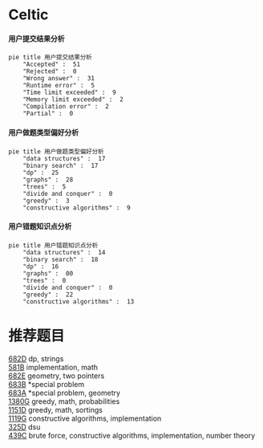 # Celtic

<!-- tabs:start -->



#### **用户提交结果分析**

```mermaid
pie title 用户提交结果分析
    "Accepted" :  51
    "Rejected" :  0
    "Wrong answer" :  31
    "Runtime error" :  5
    "Time limit exceeded" :  9
    "Memory limit exceeded" :  2
    "Compilation error" :  2
    "Partial" :  0
```

#### **用户做题类型偏好分析**

```mermaid
pie title 用户做题类型偏好分析
    "data structures" :  17
    "binary search" :  17
    "dp" :  25
    "graphs" :  28
    "trees" :  5
    "divide and conquer" :  0
    "greedy" :  3
    "constructive algorithms" :  9
```
#### **用户错题知识点分析**

```mermaid
pie title 用户错题知识点分析
    "data structures" :  14
    "binary search" :  18
    "dp" :  16
    "graphs" :  00
    "trees" :  0
    "divide and conquer" :  0
    "greedy" :  22
    "constructive algorithms" :  13
```



<!-- tabs:end -->
# 推荐题目
[682D](https://codeforces.com/contest/682/problem/D)		dp,
                        strings		  
[581B](https://codeforces.com/contest/581/problem/B)		implementation,
                        math		  
[682E](https://codeforces.com/contest/682/problem/E)		geometry,
                        two pointers		  
[683B](https://codeforces.com/contest/683/problem/B)		*special problem		  
[683A](https://codeforces.com/contest/683/problem/A)		*special problem,
                        geometry		  
[1380G](https://codeforces.com/contest/1380/problem/G)		greedy,
                        math,
                        probabilities		  
[1151D](https://codeforces.com/contest/1151/problem/D)		greedy,
                        math,
                        sortings		  
[1119G](https://codeforces.com/contest/1119/problem/G)		constructive algorithms,
                        implementation		  
[325D](https://codeforces.com/contest/325/problem/D)		dsu		  
[439C](https://codeforces.com/contest/439/problem/C)		brute force,
                        constructive algorithms,
                        implementation,
                        number theory		  

